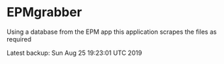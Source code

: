 # EPMgrabber
Using a database from the EPM app this application scrapes the files as required


Latest backup: Sun Aug 25 19:23:01 UTC 2019

